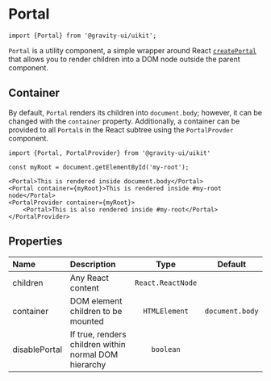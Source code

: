 <!--GITHUB_BLOCK-->

# Portal

<!--/GITHUB_BLOCK-->

```tsx
import {Portal} from '@gravity-ui/uikit';
```

`Portal` is a utility component, a simple wrapper around React [`createPortal`](https://react.dev/reference/react-dom/createPortal)
that allows you to render children into a DOM node outside the parent component.

## Container

By default, `Portal` renders its children into `document.body`; however, it can be changed with the `container` property.
Additionally, a container can be provided to all `Portal`s in the React subtree using the `PortalProvder` component.

```tsx
import {Portal, PortalProvider} from '@gravity-ui/uikit'

const myRoot = document.getElementById('my-root');

<Portal>This is rendered inside document.body</Portal>
<Portal container={myRoot}>This is rendered inside #my-root node</Portal>
<PortalProvider container={myRoot}>
    <Portal>This is also rendered inside #my-root</Portal>
</PortalProvider>
```

## Properties

| Name          | Description                                           |       Type        |     Default     |
| :------------ | :---------------------------------------------------- | :---------------: | :-------------: |
| children      | Any React content                                     | `React.ReactNode` |                 |
| container     | DOM element children to be mounted                    |   `HTMLElement`   | `document.body` |
| disablePortal | If true, renders children within normal DOM hierarchy |     `boolean`     |                 |
